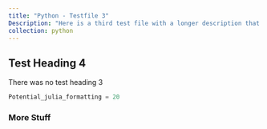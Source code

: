 ```yaml
---
title: "Python - Testfile 3"
Description: "Here is a third test file with a longer description that means absolutely nothing except to be very extremely verbose to see if it continues to be written out in the index page so that we can continue to write longer descriptions even though this is a run on sentence for absolutely no reason whatsoever at all and maybe this is the finish of this sentence but probably not since it seems like it continues to be drawn out forever and ever and ever and ever and ever for over 500 characters. The End."
collection: python
---
```


## Test Heading 4

There was no test heading 3

```julia
Potential_julia_formatting = 20

```

### More Stuff
